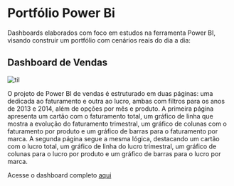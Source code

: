 # **Portfólio Power Bi**
Dashboards elaborados com foco em estudos na ferramenta Power BI, visando construir um portfólio com cenários reais do dia a dia:

## **Dashboard de Vendas**

![til](https://github.com/Daniolimz/PowerBI/blob/main/Dashboard%20vendas%20Estrela/Imagens/Dashboar%20vendas.gif)


O projeto de Power BI de vendas é estruturado em duas páginas: uma dedicada ao faturamento e outra ao lucro, ambas com filtros para os anos de 2013 e 2014, além de opções por mês e produto. A primeira página apresenta um cartão com o faturamento total, um gráfico de linha que mostra a evolução do faturamento trimestral, um gráfico de colunas com o faturamento por produto e um gráfico de barras para o faturamento por marca. A segunda página segue a mesma lógica, destacando um cartão com o lucro total, um gráfico de linha do lucro trimestral, um gráfico de colunas para o lucro por produto e um gráfico de barras para o lucro por marca.

Acesse o dashboard completo [aqui](https://app.powerbi.com/view?r=eyJrIjoiNWM1YWY2MTMtN2ZkMy00MzhhLWJhMTUtNjc5MTQwZDc3ZDA5IiwidCI6IjQ4ZjE2MmMwLTMxNTgtNGE2Mi04NTk2LTMyYTZlZDQyY2MxOSJ9)
